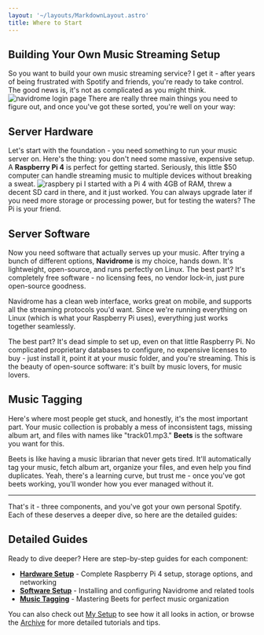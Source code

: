 ```yaml
---
layout: '~/layouts/MarkdownLayout.astro'
title: Where to Start
---
```


## Building Your Own Music Streaming Setup

So you want to build your own music streaming service? I get it - after years of being frustrated with Spotify and friends, you're ready to take control. The good news is, it's not as complicated as you might think.
![navidrome login page](/vinyl.png)
There are really three main things you need to figure out, and once you've got these sorted, you're well on your way:

## Server Hardware

Let's start with the foundation - you need something to run your music server on. Here's the thing: you don't need some massive, expensive setup. A **Raspberry Pi 4** is perfect for getting started. Seriously, this little $50 computer can handle streaming music to multiple devices without breaking a sweat.
![raspbery pi](/pi.png)
I started with a Pi 4 with 4GB of RAM, threw a decent SD card in there, and it just worked. You can always upgrade later if you need more storage or processing power, but for testing the waters? The Pi is your friend.

## Server Software

Now you need software that actually serves up your music. After trying a bunch of different options, **Navidrome** is my choice, hands down. It's lightweight, open-source, and runs perfectly on Linux. The best part? It's completely free software - no licensing fees, no vendor lock-in, just pure open-source goodness.

Navidrome has a clean web interface, works great on mobile, and supports all the streaming protocols you'd want. Since we're running everything on Linux (which is what your Raspberry Pi uses), everything just works together seamlessly.

The best part? It's dead simple to set up, even on that little Raspberry Pi. No complicated proprietary databases to configure, no expensive licenses to buy - just install it, point it at your music folder, and you're streaming. This is the beauty of open-source software: it's built by music lovers, for music lovers.

## Music Tagging

Here's where most people get stuck, and honestly, it's the most important part. Your music collection is probably a mess of inconsistent tags, missing album art, and files with names like "track01.mp3." **Beets** is the software you want for this.

Beets is like having a music librarian that never gets tired. It'll automatically tag your music, fetch album art, organize your files, and even help you find duplicates. Yeah, there's a learning curve, but trust me - once you've got beets working, you'll wonder how you ever managed without it.

---

That's it - three components, and you've got your own personal Spotify. Each of these deserves a deeper dive, so here are the detailed guides:

## Detailed Guides

Ready to dive deeper? Here are step-by-step guides for each component:

- **[Hardware Setup](/hardware)** - Complete Raspberry Pi 4 setup, storage options, and networking
- **[Software Setup](/software)** - Installing and configuring Navidrome and related tools  
- **[Music Tagging](/tagging)** - Mastering Beets for perfect music organization

You can also check out [My Setup](/my-setup) to see how it all looks in action, or browse the [Archive](/posts) for more detailed tutorials and tips.

